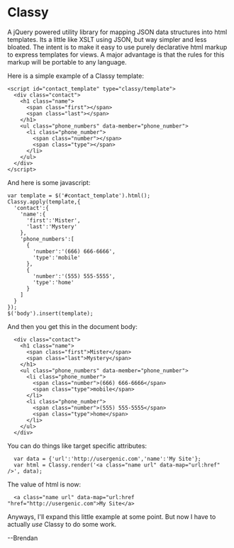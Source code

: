 # Classy

A jQuery powered utility library for mapping JSON data structures into
html templates.  Its a little like XSLT using JSON, but way simpler and
less bloated.  The intent is to make it easy to use purely declarative
html markup to express templates for views.  A major advantage is that
the rules for this markup will be portable to any language.

Here is a simple example of a Classy template:

    <script id="contact_template" type="classy/template">
      <div class="contact">
        <h1 class="name">
          <span class="first"></span>
          <span class="last"></span>
        </h1>
        <ul class="phone_numbers" data-member="phone_number">
          <li class="phone_number">
            <span class="number"></span>
            <span class="type"></span>
          </li>
        </ul>
      </div>
    </script>

And here is some javascript:

    var template = $('#contact_template').html();
    Classy.apply(template,{
      'contact':{
        'name':{
          'first':'Mister',
          'last':'Mystery'
        },
        'phone_numbers':[
          {
            'number':'(666) 666-6666',
            'type':'mobile'
          },
          {
            'number':'(555) 555-5555',
            'type':'home'
          }
        ]
      }
    });
    $('body').insert(template);

And then you get this in the document body:

      <div class="contact">
        <h1 class="name">
          <span class="first">Mister</span>
          <span class="last">Mystery</span>
        </h1>
        <ul class="phone_numbers" data-member="phone_number">
          <li class="phone_number">
            <span class="number">(666) 666-6666</span>
            <span class="type">mobile</span>
          </li>
          <li class="phone_number">
            <span class="number">(555) 555-5555</span>
            <span class="type">home</span>
          </li>
        </ul>
      </div>

You can do things like target specific attributes:
      
      var data = {'url':'http://usergenic.com','name':'My Site'};
      var html = Classy.render('<a class="name url" data-map="url:href" />', data);

The value of html is now:

      <a class="name url" data-map="url:href "href="http://usergenic.com">My Site</a>

Anyways, I'll expand this little example at some point.  But now I have to
actually *use* Classy to do some work.

--Brendan

